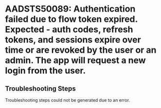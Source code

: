 
# AADSTS50089: Authentication failed due to flow token expired. Expected - auth codes, refresh tokens, and sessions expire over time or are revoked by the user or an admin. The app will request a new login from the user.


## Troubleshooting Steps
Troubleshooting steps could not be generated due to an error.